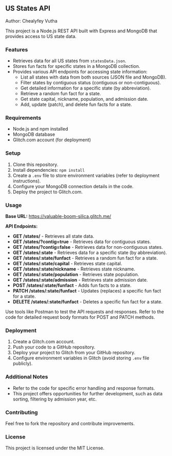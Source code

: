 ## US States API 
Author: Chealyfey Vutha

This project is a Node.js REST API built with Express and MongoDB that provides access to US state data.

### Features

* Retrieves data for all US states from `statesData.json`.
* Stores fun facts for specific states in a MongoDB collection.
* Provides various API endpoints for accessing state information:
    * List all states with data from both sources (JSON file and MongoDB).
    * Filter states by contiguous status (contiguous or non-contiguous).
    * Get detailed information for a specific state (by abbreviation).
    * Retrieve a random fun fact for a state.
    * Get state capital, nickname, population, and admission date.
    * Add, update (patch), and delete fun facts for a state.

### Requirements

* Node.js and npm installed
* MongoDB database
* Glitch.com account (for deployment)

### Setup

1. Clone this repository.
2. Install dependencies: `npm install`
3. Create a `.env` file to store environment variables (refer to deployment instructions).
4. Configure your MongoDB connection details in the code.
5. Deploy the project to Glitch.com.

### Usage

**Base URL:** https://valuable-boom-silica.glitch.me/

**API Endpoints:**

* **GET /states/**  - Retrieves all state data.
* **GET /states/?contig=true** - Retrieves data for contiguous states.
* **GET /states/?contig=false** - Retrieves data for non-contiguous states.
* **GET /states/:state** - Retrieves data for a specific state (by abbreviation).
* **GET /states/:state/funfact** - Retrieves a random fun fact for a state.
* **GET /states/:state/capital** - Retrieves state capital.
* **GET /states/:state/nickname** - Retrieves state nickname.
* **GET /states/:state/population** - Retrieves state population.
* **GET /states/:state/admission** - Retrieves state admission date.
* **POST /states/:state/funfact** - Adds fun facts to a state.
* **PATCH /states/:state/funfact** - Updates (replaces) a specific fun fact for a state.
* **DELETE /states/:state/funfact** - Deletes a specific fun fact for a state.

Use tools like Postman to test the API requests and responses. Refer to the code for detailed request body formats for POST and PATCH methods.

### Deployment

1. Create a Glitch.com account.
2. Push your code to a GitHub repository.
3. Deploy your project to Glitch from your GitHub repository.
4. Configure environment variables in Glitch (avoid storing `.env` file publicly).

### Additional Notes

* Refer to the code for specific error handling and response formats.
* This project offers opportunities for further development, such as data sorting, filtering by admission year, etc.

### Contributing

Feel free to fork the repository and contribute improvements.

### License

This project is licensed under the MIT License.


